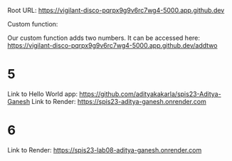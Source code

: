Root URL: https://vigilant-disco-pqrpx9g9v6rc7wg4-5000.app.github.dev

Custom function:

Our custom function adds two numbers. It can be accessed here: https://vigilant-disco-pqrpx9g9v6rc7wg4-5000.app.github.dev/addtwo

# 5
Link to Hello World app: https://github.com/adityakakarla/spis23-Aditya-Ganesh
Link to Render: https://spis23-aditya-ganesh.onrender.com

# 6
Link to Render: https://spis23-lab08-aditya-ganesh.onrender.com
